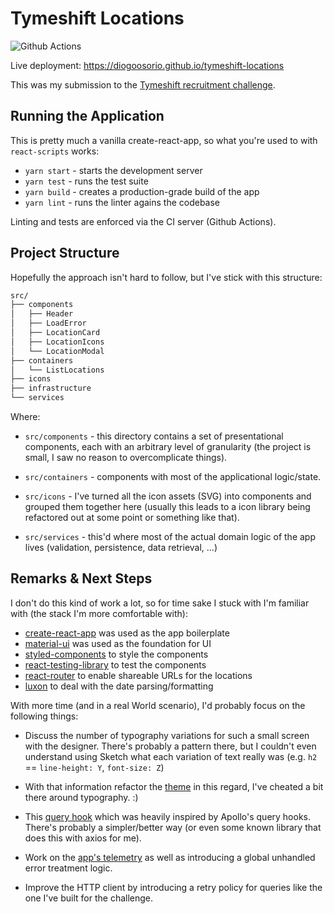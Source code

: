# Tymeshift Locations

![Github Actions](https://github.com/diogoosorio/tymeshift-locations/workflows/CI/CD/badge.svg)

Live deployment: https://diogoosorio.github.io/tymeshift-locations

This was my submission to the [Tymeshift recruitment challenge](https://github.com/Tymeshift/react-code-test).


## Running the Application

This is pretty much a vanilla create-react-app, so what you're used to with `react-scripts` works:

* `yarn start` - starts the development server
* `yarn test` - runs the test suite
* `yarn build` - creates a production-grade build of the app
* `yarn lint` - runs the linter agains the codebase

Linting and tests are enforced via the CI server (Github Actions).

## Project Structure

Hopefully the approach isn't hard to follow, but I've stick with this structure:

```sh
src/
├── components
│   ├── Header
│   ├── LoadError
│   ├── LocationCard
│   ├── LocationIcons
│   └── LocationModal
├── containers
│   └── ListLocations
├── icons
├── infrastructure
└── services
```

Where:

* `src/components` - this directory contains a set of presentational components, each with an arbitrary level of granularity (the project is small, I saw no reason to overcomplicate things).

* `src/containers` - components with most of the applicational logic/state.

* `src/icons` - I've turned all the icon assets (SVG) into components and grouped them together here (usually this leads to a icon library being refactored out at some point or something like that).

* `src/services` - this'd where most of the actual domain logic of the app lives (validation, persistence, data retrieval, ...)

## Remarks & Next Steps

I don't do this kind of work a lot, so for time sake I stuck with I'm familiar with (the stack I'm more comfortable with):

* [create-react-app](https://create-react-app.dev/) was used as the app boilerplate
* [material-ui](https://material-ui.com/) was used as the foundation for UI
* [styled-components](https://github.com/styled-components/styled-components) to style the components
* [react-testing-library](https://testing-library.com/docs/react-testing-library/intro/) to test the components
* [react-router](https://github.com/ReactTraining/react-router) to enable shareable URLs for the locations
* [luxon](https://moment.github.io/luxon/) to deal with the date parsing/formatting

With more time (and in a real World scenario), I'd probably focus on the following things:

* Discuss the number of typography variations for such a small screen with the designer. There's probably a pattern there, but I couldn't even understand using Sketch what each variation of text really was (e.g. `h2` == `line-height: Y`, `font-size: Z`)

* With that information refactor the [theme](./src/theme.ts) in this regard, I've cheated a bit there around typography. :)

* This [query hook](./src/containers/ListLocations/hooks.ts) which was heavily inspired by Apollo's query hooks. There's probably a simpler/better way (or even some known library that does this with axios for me).

* Work on the [app's telemetry](./src/infrastructure/logging.ts) as well as introducing a global unhandled error treatment logic.

* Improve the HTTP client by introducing a retry policy for queries like the one I've built for the challenge.
